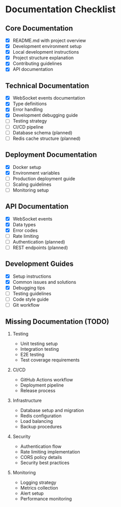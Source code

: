 # Documentation Checklist

## Core Documentation
- [x] README.md with project overview
- [x] Development environment setup
- [x] Local development instructions
- [x] Project structure explanation
- [x] Contributing guidelines
- [x] API documentation

## Technical Documentation
- [x] WebSocket events documentation
- [x] Type definitions
- [x] Error handling
- [x] Development debugging guide
- [ ] Testing strategy
- [ ] CI/CD pipeline
- [ ] Database schema (planned)
- [ ] Redis cache structure (planned)

## Deployment Documentation
- [x] Docker setup
- [x] Environment variables
- [ ] Production deployment guide
- [ ] Scaling guidelines
- [ ] Monitoring setup

## API Documentation
- [x] WebSocket events
- [x] Data types
- [x] Error codes
- [ ] Rate limiting
- [ ] Authentication (planned)
- [ ] REST endpoints (planned)

## Development Guides
- [x] Setup instructions
- [x] Common issues and solutions
- [x] Debugging tips
- [ ] Testing guidelines
- [ ] Code style guide
- [ ] Git workflow

## Missing Documentation (TODO)
1. Testing
   - Unit testing setup
   - Integration testing
   - E2E testing
   - Test coverage requirements

2. CI/CD
   - GitHub Actions workflow
   - Deployment pipeline
   - Release process

3. Infrastructure
   - Database setup and migration
   - Redis configuration
   - Load balancing
   - Backup procedures

4. Security
   - Authentication flow
   - Rate limiting implementation
   - CORS policy details
   - Security best practices

5. Monitoring
   - Logging strategy
   - Metrics collection
   - Alert setup
   - Performance monitoring